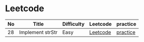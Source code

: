 # Leetcode

| No  | Title            | Difficulty | Leetcode                                                    | practice                           |
| --- | ---------------- | ---------- | ----------------------------------------------------------- | ---------------------------------- |
| 28  | Implement strStr | Easy       | [Leetcode](https://leetcode.com/problems/implement-strstr/) | [practice](28.Implement_strstr.md) |

